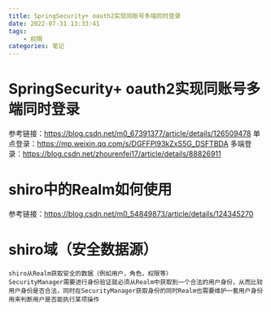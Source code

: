 ```yaml
---
title: SpringSecurity+ oauth2实现同账号多端同时登录 
date: 2022-07-31 13:33:41
tags:
	- 权限
categories: 笔记
---
```


# SpringSecurity+ oauth2实现同账号多端同时登录 
参考链接：https://blog.csdn.net/m0_67391377/article/details/126509478
    单点登录：https://mp.weixin.qq.com/s/DGFFPl93kZxS5G_DSFTBDA
    多端登录：https://blog.csdn.net/zhourenfei17/article/details/88826911


# shiro中的Realm如何使用
参考链接：https://blog.csdn.net/m0_54849873/article/details/124345270
# shiro域（安全数据源）
    shiro从Realm获取安全的数据（例如用户，角色，权限等）
    SecurityManager需要进行身份验证就必须从Realm中获取到一个合法的用户身份，从而比较用户身份是否合法，同时在SecurityManager获取身份的同时Realm也需要维护一套用户身份用来判断用户是否能执行某项操作